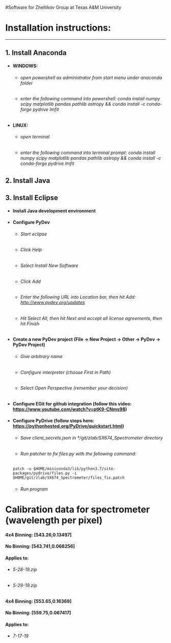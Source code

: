 #Software for Zheltikov Group at Texas A&M University

# Installation instructions:
-----

## 1. Install Anaconda
- #### WINDOWS:
  - ###### open powershell as administrator from start menu under anaconda folder
  - ###### enter the following command into powershell: conda install numpy scipy matplotlib pandas pathlib astropy && conda install -c conda-forge pydrive lmfit
- #### LINUX:
  - ###### open terminal
  - ###### enter the following command into terminal prompt: conda install numpy scipy matplotlib pandas pathlib astropy && conda install -c conda-forge pydrive lmfit
## 2. Install Java
## 3. Install Eclipse
- #### Install Java development environment
- #### Configure PyDev
  - ###### Start eclipse
  - ###### Click Help
  - ###### Select Install New Software
  - ###### Click Add
  - ###### Enter the following URL into Location bar, then hit Add: http://www.pydev.org/updates
  - ###### Hit Select All, then hit Next and accept all license agreements, then hit Finish
- #### Create a new PyDev project (File -> New Project -> Other -> PyDev -> PyDev Project)
  - ###### Give arbitrary name
  - ###### Configure interpreter (choose First in Path)
  - ###### Select Open Perspective (remember your decision)
- #### Configure EGit for github integration (follow this video: https://www.youtube.com/watch?v=ptK9-CNms98)
- #### Configure PyDrive (follow steps here: https://pythonhosted.org/PyDrive/quickstart.html)
  - ###### Save client_secrets.json in */git/zlab/SX674_Spectrometer directory
  - ###### Run patcher to fix files.py with the following command: 
  ```
  patch -u $HOME/miniconda3/lib/python3.7/site-packages/pydrive/files.py -i $HOME/git/zlab/SX674_Spectrometer/files_fix.patch
  ```
  - ###### Run program

# Calibration data for spectrometer (wavelength per pixel)

#### 4x4 Binning: [543.26,0.13497]
#### No Binning: [543.741,0.068256]
#### Applies to:
   - ###### 5-28-19.zip
   - ###### 5-29-19.zip

#### 4x4 Binning: [553.65,0.16369]
#### No Binning: [559.75,0.067417]
#### Applies to:
   - ###### 7-17-19
